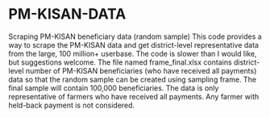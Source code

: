 # PM-KISAN-DATA
Scraping PM-KISAN beneficiary data (random sample)
This code provides a way to scrape the PM-KISAN data and get district-level representative data from the large, 100 million+ userbase. The code is slower than I would like, but suggestions welcome.
The file named frame_final.xlsx contains district-level number of PM-KISAN beneficiaries (who have received all payments) data so that the random sample can be created using sampling frame. The final sample will contain 100,000 beneficiaries.
The data is only representative of farmers who have received all payments. Any farmer with held-back payment is not considered.
